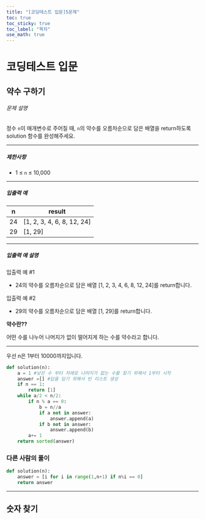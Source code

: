 ```yaml
---
title: "[코딩테스트 입문]5문제"
toc: true
toc_sticky: true
toc_label: "목차"
use_math: true
---
```


# 코딩테스트 입문

## 약수 구하기

###### 문제 설명

정수 `n`이 매개변수로 주어질 때, `n`의 약수를 오름차순으로 담은 배열을 return하도록 solution 함수를 완성해주세요.

------

##### 제한사항

- 1 ≤ `n` ≤ 10,000

------

##### 입출력 예

| n    | result                     |
| ---- | -------------------------- |
| 24   | [1, 2, 3, 4, 6, 8, 12, 24] |
| 29   | [1, 29]                    |

------

##### 입출력 예 설명

입출력 예 #1

- 24의 약수를 오름차순으로 담은 배열 [1, 2, 3, 4, 6, 8, 12, 24]를 return합니다.

입출력 예 #2

- 29의 약수를 오름차순으로 담은 배열 [1, 29]를 return합니다.



**약수란??**

어떤 수를 나누어 나머지가 없이 떨어지게 하는 수를 약수라고 합니다.

---

우선 n은 1부터 10000까지입니다.

``` python
def solution(n):
    a = 1 #낮은 수 부터 차례로 나머지가 없는 수를 찾기 위해서 1부터 시작
    answer =[] #답을 담기 위해서 빈 리스트 생성
    if n == 1:
        return [1]
    while a/2 < n/2:
        if n % a == 0:
            b = n//a
            if a not in answer:
                answer.append(a)
            if b not in answer:
                answer.append(b)
        a+= 1
    return sorted(answer)
```



### 다른 사람의 풀이

```python
def solution(n):
    answer = [i for i in range(1,n+1) if n%i == 0]
    return answer
```

---

## 숫자 찾기